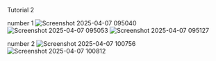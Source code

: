 Tutorial 2 

number 1 
![Screenshot 2025-04-07 095040](https://github.com/user-attachments/assets/7ad038dc-95e9-41a6-afba-344e904adf1b)
![Screenshot 2025-04-07 095053](https://github.com/user-attachments/assets/7b712eee-a2c9-4ea6-bc98-ff7e769101a7)
![Screenshot 2025-04-07 095127](https://github.com/user-attachments/assets/10ce33ac-20c3-40dc-848b-e9ad0e0a30df)

number 2
![Screenshot 2025-04-07 100756](https://github.com/user-attachments/assets/dbb21a9a-2e45-4bb7-956f-bbc209df58a8)
![Screenshot 2025-04-07 100812](https://github.com/user-attachments/assets/53e36c14-0065-4bc6-8fd3-af0b66de97d4)





